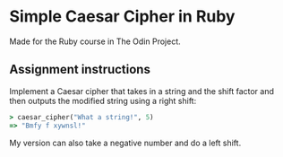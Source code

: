# Simple Caesar Cipher in Ruby
Made for the Ruby course in The Odin Project.

## Assignment instructions
Implement a Caesar cipher that takes in a string and the shift factor and then outputs the modified string using a right shift:
```ruby
> caesar_cipher("What a string!", 5)
=> "Bmfy f xywnsl!"
```

My version can also take a negative number and do a left shift.